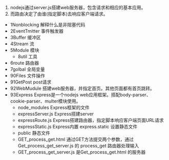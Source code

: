 1. nodejs通过server.js搭建web服务器，包含请求和相应的基本应用。
2. 而路由决定了由谁(指定脚本)去响应客户端请求。

- 1Nonblocking 解释什么是非阻塞代码
- 2EventTmitter 事件触发器
- 3Buffer 缓冲区
- 4Stream 流
- 5Module 模块
    - 8util 工具
- 6route 路由器
- 7golbal 全局变量
- 90Files 文件操作
- 91GetPost post请求
- 92WebMudule 搭建web服务器，并指定首页。其他页面都有首页跳转。
- 93Express Express是一个nodejs web应用框架。搭配body-parser、cookie-parser、multer模块使用。
    - node_modules Express框架的文件
    - expressServer.js Express搭建server
    - expressRoute.js Express搭建路由器，指定脚本响应客户端页面URL请求
    - expressStatic.js Express内置 express.static 设置静态文件
    - public 静态文件
    - GET_process_get.html 通过GET方法提交两个参数，通过 Get_process_get_server.js 的 process_get 路由器处理输入
    - GET_process_get_server.js 是Get_process_get.html 的服务器
